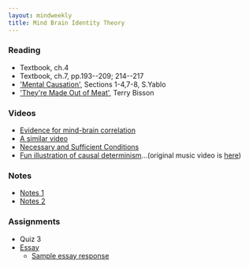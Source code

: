 ```yaml
---
layout: mindweekly
title: Mind Brain Identity Theory
---
```


### Reading
+ Textbook, ch.4
+ Textbook, ch.7, pp.193--209; 214--217
+ ['Mental Causation',](/mind/causation/Yablo.pdf) Sections 1-4,7-8, S.Yablo
+ ['They're Made Out of Meat',](http://www.terrybisson.com/page6/page6.html) Terry Bisson

### Videos
+ [Evidence for mind-brain correlation](https://www.youtube.com/watch?v=9oka8hqsOzg)
+ [A similar video](https://www.youtube.com/watch?v=zQUYcSXkIq4)
+ [Necessary and Sufficient Conditions](https://www.youtube.com/watch?v=5LqNm9d2__I)
+ [Fun illustration of causal determinism](https://vimeo.com/114396910)...(original music video is [here](https://www.youtube.com/watch?v=qybUFnY7Y8w))

### Notes
+ [Notes 1](notes)
+ [Notes 2](/mind/causation/notes)

### Assignments
+ Quiz 3
+ [Essay](/mind/causation/essay)
	+ [Sample essay response](/mind/causation/sample.pdf)






